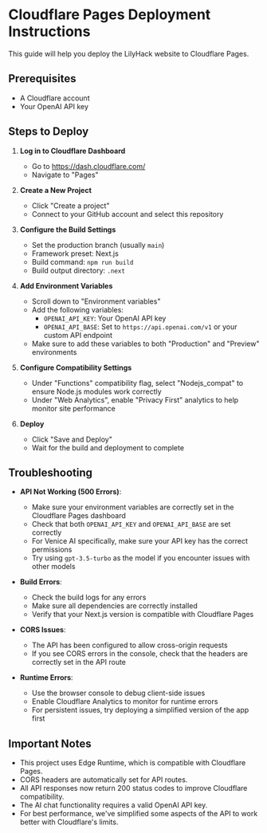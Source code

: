 # Cloudflare Pages Deployment Instructions

This guide will help you deploy the LilyHack website to Cloudflare Pages.

## Prerequisites

- A Cloudflare account
- Your OpenAI API key

## Steps to Deploy

1. **Log in to Cloudflare Dashboard**
   - Go to https://dash.cloudflare.com/
   - Navigate to "Pages"

2. **Create a New Project**
   - Click "Create a project"
   - Connect to your GitHub account and select this repository

3. **Configure the Build Settings**
   - Set the production branch (usually `main`)
   - Framework preset: Next.js
   - Build command: `npm run build`
   - Build output directory: `.next`

4. **Add Environment Variables**
   - Scroll down to "Environment variables"
   - Add the following variables:
     - `OPENAI_API_KEY`: Your OpenAI API key
     - `OPENAI_API_BASE`: Set to `https://api.openai.com/v1` or your custom API endpoint
   - Make sure to add these variables to both "Production" and "Preview" environments

5. **Configure Compatibility Settings**
   - Under "Functions" compatibility flag, select "Nodejs_compat" to ensure Node.js modules work correctly
   - Under "Web Analytics", enable "Privacy First" analytics to help monitor site performance

6. **Deploy**
   - Click "Save and Deploy"
   - Wait for the build and deployment to complete

## Troubleshooting

- **API Not Working (500 Errors)**: 
  - Make sure your environment variables are correctly set in the Cloudflare Pages dashboard
  - Check that both `OPENAI_API_KEY` and `OPENAI_API_BASE` are set correctly
  - For Venice AI specifically, make sure your API key has the correct permissions
  - Try using `gpt-3.5-turbo` as the model if you encounter issues with other models

- **Build Errors**: 
  - Check the build logs for any errors
  - Make sure all dependencies are correctly installed
  - Verify that your Next.js version is compatible with Cloudflare Pages

- **CORS Issues**:
  - The API has been configured to allow cross-origin requests
  - If you see CORS errors in the console, check that the headers are correctly set in the API route

- **Runtime Errors**: 
  - Use the browser console to debug client-side issues
  - Enable Cloudflare Analytics to monitor for runtime errors
  - For persistent issues, try deploying a simplified version of the app first

## Important Notes

- This project uses Edge Runtime, which is compatible with Cloudflare Pages.
- CORS headers are automatically set for API routes.
- All API responses now return 200 status codes to improve Cloudflare compatibility.
- The AI chat functionality requires a valid OpenAI API key.
- For best performance, we've simplified some aspects of the API to work better with Cloudflare's limits.
